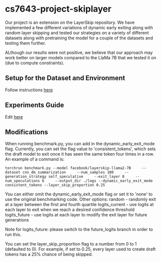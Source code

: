 # cs7643-project-skiplayer
Our project is an extension on the LayerSkip repository. We have implemented a few different variations of dynamic early exiting along with random layer skipping and tested our strategies on a variety of different datasets along with pretraining the model for a couple of the datasets and testing them further.

ALthough our results were not positive, we believe that our approach may work better on larger models compared to the LlaMa 7B that we tested it on (due to compute constraints).

## Setup for the Dataset and Environment
Follow instructions [here](https://piazza.com/class/m5k29i4gzsf4ab/post/484)

## Experiments Guide
Edit [here](https://docs.google.com/spreadsheets/d/1On8nT8upmKvkyMd5u0Jgk9Sxy3gStIQqFxJTxCfmsn8/edit?gid=0#gid=0)

## Modifications

When running benchmark.py, you can add in the dynamic_early_exit_mode flag. Currently, you can set the flag value to 'consistent_tokens', which sets the draft model to exit once it has seen the same token four times in a row. An example of a command is:

```
torchrun benchmark.py --model facebook/layerskip-llama2-7B     --dataset cnn_dm_summarization     --num_samples 100     --generation_strategy self_speculative     --exit_layer 8     --num_speculations 6     --output_dir ./logs --dynamic_early_exit_mode consistent_tokens --layer_skip_proportion 0.25
```

You can either omit the dynamic_early_exit_mode flag or set it to 'none' to use the original benchmarking code. Other options:
random - randomly exit at a layer between the first and fourth quartile
logits_current - use logits at each layer to exit when we reach a desired confidence threshold
logits_future - use logits at each layer to modify the exit layer for future generations

Note for logits_future: please switch to the future_logits branch in order to run this.

You can set the layer_skip_proportion flag to a number from 0 to 1 (defaulted to 0). For example, if set to 0.25, every layer used to create draft tokens has a 25% chance of being skipped.

